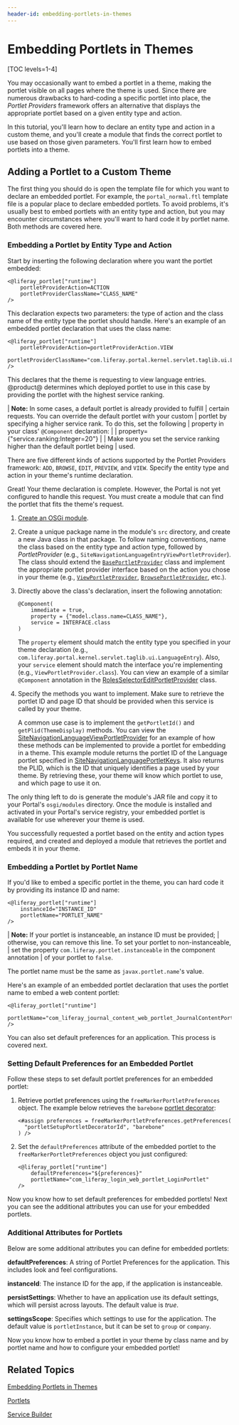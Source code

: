 ```yaml
---
header-id: embedding-portlets-in-themes
---
```


# Embedding Portlets in Themes

[TOC levels=1-4]

You may occasionally want to embed a portlet in a theme, making the portlet 
visible on all pages where the theme is used. Since there are numerous drawbacks 
to hard-coding a specific portlet into place, the *Portlet Providers* framework 
offers an alternative that displays the appropriate portlet based on a given 
entity type and action. 

In this tutorial, you'll learn how to declare an entity type and action in a 
custom theme, and you'll create a module that finds the correct portlet to use 
based on those given parameters. You'll first learn how to embed portlets into a 
theme. 

## Adding a Portlet to a Custom Theme

The first thing you should do is open the template file for which you want to 
declare an embedded portlet. For example, the `portal_normal.ftl` template file 
is a popular place to declare embedded portlets. To avoid problems, it's usually 
best to embed portlets with an entity type and action, but you may encounter 
circumstances where you'll want to hard code it by portlet name. Both methods 
are covered here. 

### Embedding a Portlet by Entity Type and Action[](id=embedding-a-portlet-by-class-name)

Start by inserting the following declaration where you want the portlet 
embedded:

    <@liferay_portlet["runtime"]
        portletProviderAction=ACTION
        portletProviderClassName="CLASS_NAME"
    />

This declaration expects two parameters: the type of action and the class name 
of the entity type the portlet should handle. Here's an example of an embedded 
portlet declaration that uses the class name: 

    <@liferay_portlet["runtime"]
        portletProviderAction=portletProviderAction.VIEW
        portletProviderClassName="com.liferay.portal.kernel.servlet.taglib.ui.LanguageEntry"
    />

This declares that the theme is requesting to view language entries. @product@ 
determines which deployed portlet to use in this case by providing the portlet 
with the highest service ranking. 

| **Note:** In some cases, a default portlet is already provided to fulfill
| certain requests. You can override the default portlet with your custom
| portlet by specifying a higher service rank. To do this, set the following
| property in your class' `@Component` declaration:
| 
|     property= {"service.ranking:Integer=20"}
| 
| Make sure you set the service ranking higher than the default portlet being
| used.

There are five different kinds of actions supported by the Portlet Providers 
framework: `ADD`, `BROWSE`, `EDIT`, `PREVIEW`, and `VIEW`. Specify the entity 
type and action in your theme's runtime declaration. 

Great! Your theme declaration is complete. However, the Portal is not yet 
configured to handle this request. You must create a module that can 
find the portlet that fits the theme's request. 

1.  [Create an OSGi module](/docs/7-1/tutorials/-/knowledge_base/t/starting-module-development#creating-a-module). 

2.  Create a unique package name in the module's `src` directory, and create a 
    new Java class in that package. To follow naming conventions, name the class 
    based on the entity type and action type, followed by *PortletProvider* 
    (e.g., `SiteNavigationLanguageEntryViewPortletProvider`). The class should 
    extend the 
    [`BasePortletProvider`](@platform-ref@/7.1-latest/javadocs/portal-kernel/com/liferay/portal/kernel/portlet/BasePortletProvider.html) 
    class and implement the appropriate portlet provider interface based on the 
    action you chose in your theme (e.g., 
    [`ViewPortletProvider`](@platform-ref@/7.1-latest/javadocs/portal-kernel/com/liferay/portal/kernel/portlet/ViewPortletProvider.html), 
    [`BrowsePortletProvider`](@platform-ref@/7.1-latest/javadocs/portal-kernel/com/liferay/portal/kernel/portlet/BrowsePortletProvider.html), 
    etc.). 

3.  Directly above the class's declaration, insert the following annotation:

        @Component(
            immediate = true,
            property = {"model.class.name=CLASS_NAME"},
            service = INTERFACE.class
        )

    The `property` element should match the entity type you specified in your 
    theme declaration (e.g., 
    `com.liferay.portal.kernel.servlet.taglib.ui.LanguageEntry`). Also, your 
    `service` element should match the interface you're implementing (e.g., 
    `ViewPortletProvider.class`). You can view an example of a similar 
    `@Component` annotation in the 
    [RolesSelectorEditPortletProvider](https://github.com/liferay/liferay-portal/blob/7.1.x/modules/apps/roles/roles-selector-web/src/main/java/com/liferay/roles/selector/web/internal/portlet/RolesSelectorEditPortletProvider.java) 
    class. 

4.  Specify the methods you want to implement. Make sure to retrieve the portlet 
    ID and page ID that should be provided when this service is called by your 
    theme. 

    A common use case is to implement the `getPortletId()` and 
    `getPlid(ThemeDisplay)` methods. You can view the 
    [SiteNavigationLanguageViewPortletProvider](https://github.com/liferay/liferay-portal/blob/7.1.x/modules/apps/site-navigation/site-navigation-language-web/src/main/java/com/liferay/site/navigation/language/web/internal/portlet/SiteNavigationLanguageViewPortletProvider.java) 
    for an example of how these methods can be implemented to provide a portlet 
    for embedding in a theme. This example module returns the portlet ID of the 
    Language portlet specified in 
    [SiteNavigationLanguagePortletKeys](https://github.com/liferay/liferay-portal/blob/7.1.x/modules/apps/site-navigation/site-navigation-language-api/src/main/java/com/liferay/site/navigation/language/constants/SiteNavigationLanguagePortletKeys.java). 
    It also returns the PLID, which is the ID that uniquely 
    identifies a page used by your theme. By retrieving these, your theme will 
    know which portlet to use, and which page to use it on. 

The only thing left to do is generate the module's JAR file and copy it to your 
Portal's `osgi/modules` directory. Once the module is installed and activated in 
your Portal's service registry, your embedded portlet is available for 
use wherever your theme is used. 

You successfully requested a portlet based on the entity and action types 
required, and created and deployed a module that retrieves the portlet and 
embeds it in your theme. 

### Embedding a Portlet by Portlet Name

If you'd like to embed a specific portlet in the theme, you can hard code it by 
providing its instance ID and name:

    <@liferay_portlet["runtime"]
        instanceId="INSTANCE_ID"
        portletName="PORTLET_NAME"
    />

| **Note:** If your portlet is instanceable, an instance ID must be provided;
| otherwise, you can remove this line. To set your portlet to non-instanceable,
| set the property `com.liferay.portlet.instanceable` in the component annotation
| of your portlet to `false`.

The portlet name must be the same as `javax.portlet.name`'s value. 
 
Here's an example of an embedded portlet declaration that uses the portlet name 
to embed a web content portlet:

    <@liferay_portlet["runtime"]
        portletName="com_liferay_journal_content_web_portlet_JournalContentPortlet"
    />

You can also set default preferences for an application. This process is covered 
next. 

### Setting Default Preferences for an Embedded Portlet

Follow these steps to set default portlet preferences for an embedded portlet:

1.  Retrieve portlet preferences using the `freeMarkerPortletPreferences` 
    object. The example below retrieves the `barebone` 
    [portlet decorator](/docs/7-1/tutorials/-/knowledge_base/t/creating-configurable-styles-for-portlet-wrappers):

        <#assign preferences = freeMarkerPortletPreferences.getPreferences(
          "portletSetupPortletDecoratorId", "barebone"
        ) />
 
2.  Set the `defaultPreferences` attribute of the embedded portlet to the 
    `freeMarkerPortletPreferences` object you just configured:

        <@liferay_portlet["runtime"]
            defaultPreferences="${preferences}"
            portletName="com_liferay_login_web_portlet_LoginPortlet"
        />

Now you know how to set default preferences for embedded portlets! Next you can 
see the additional attributes you can use for your embedded portlets. 
 
### Additional Attributes for Portlets

Below are some additional attributes you can define for embedded portlets:

**defaultPreferences**: A string of Portlet Preferences for the application. 
This includes look and feel configurations.

**instanceId**: The instance ID for the app, if the application is instanceable.

**persistSettings**: Whether to have an application use its default settings, 
which will persist across layouts. The default value is *true*.

**settingsScope**: Specifies which settings to use for the application. The 
default value is `portletInstance`, but it can be set to `group` or `company`.

Now you know how to embed a portlet in your theme by class name and by portlet 
name and how to configure your embedded portlet! 

## Related Topics

[Embedding Portlets in Themes](/docs/7-1/tutorials/-/knowledge_base/t/embedding-portlets-in-themes)

[Portlets](/docs/7-1/tutorials/-/knowledge_base/t/portlets)

[Service Builder](/docs/7-1/tutorials/-/knowledge_base/t/service-builder)
